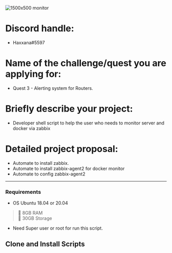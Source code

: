 ![1500x500 monitor](https://user-images.githubusercontent.com/83507970/170909319-144b37ca-43d7-4d1e-97db-a3a7975a9f2f.png)

# Discord handle: 
- Haxxana#5597

# Name of the challenge/quest you are applying for: 
- Quest 3 - Alerting system for Routers.

# Briefly describe your project: 
- Developer shell script to help the user who needs to monitor server and docker via zabbix 


# Detailed project proposal:
- Automate to install zabbix.
- Automate to install zabbix-agent2 for docker monitor
- Automate to config zabbix-agent2

---


### Requirements

- OS Ubuntu 18.04 or 20.04 
>:black_square_button: 8GB RAM<br>
>:black_square_button: 30GB Storage<br>
- Need Super user or root for run this script.



## Clone and Install Scripts
